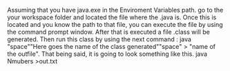 Assuming that you have java.exe in the Enviroment Variables path. go to the your workspace folder 
and located the file where the .java is. Once this is located and you know the path to that file, you can execute the file by using the command prompt window. 
After that is executed a file .class will be generated. Then run this class by using the next command : java "space""Here goes the name of the class generated""space" > "name of the outfile".
That being said, it is going to look something like this. 
java Nmubers >out.txt
